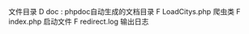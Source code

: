 文件目录
    D doc : phpdoc自动生成的文档目录
    F LoadCitys.php 爬虫类
    F index.php  启动文件
    F redirect.log 输出日志